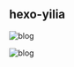 ##  hexo-yilia

![blog](https://qn.tyty.me/2018-01-14%2020-58-37%E5%B1%8F%E5%B9%95%E6%88%AA%E5%9B%BE.png)

![blog](https://qn.tyty.me/2018-01-14%2020-58-17%E5%B1%8F%E5%B9%95%E6%88%AA%E5%9B%BE.png)
